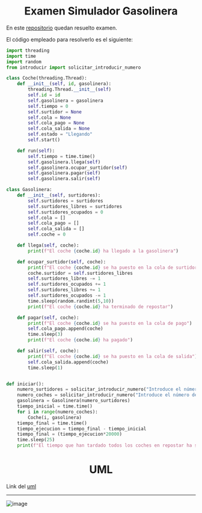 <h1 align = "center">Examen Simulador Gasolinera</h1>

En este [repositorio](https://github.com/Diegodesantos1/Examen_simulador_gasolinera) quedan resuelto examen.

El código empleado para resolverlo es el siguiente:
```python
import threading
import time
import random
from introducir import solicitar_introducir_numero

class Coche(threading.Thread):
    def __init__(self, id, gasolinera):
        threading.Thread.__init__(self)
        self.id = id
        self.gasolinera = gasolinera
        self.tiempo = 0
        self.surtidor = None
        self.cola = None
        self.cola_pago = None
        self.cola_salida = None
        self.estado = "Llegando"
        self.start()

    def run(self):
        self.tiempo = time.time()
        self.gasolinera.llega(self)
        self.gasolinera.ocupar_surtidor(self)
        self.gasolinera.pagar(self)
        self.gasolinera.salir(self)

class Gasolinera:
    def __init__(self, surtidores):
        self.surtidores = surtidores
        self.surtidores_libres = surtidores
        self.surtidores_ocupados = 0
        self.cola = []
        self.cola_pago = []
        self.cola_salida = []
        self.coche = 0

    def llega(self, coche):
        print(f"El coche {coche.id} ha llegado a la gasolinera")

    def ocupar_surtidor(self, coche):
        print(f"El coche {coche.id} se ha puesto en la cola de surtidores")
        coche.surtidor = self.surtidores_libres
        self.surtidores_libres -= 1
        self.surtidores_ocupados += 1
        self.surtidores_libres += 1
        self.surtidores_ocupados -= 1
        time.sleep(random.randint(5,10))
        print(f"El coche {coche.id} ha terminado de repostar")

    def pagar(self, coche):
        print(f"El coche {coche.id} se ha puesto en la cola de pago")
        self.cola_pago.append(coche)
        time.sleep(3)
        print(f"El coche {coche.id} ha pagado")

    def salir(self, coche):
        print(f"El coche {coche.id} se ha puesto en la cola de salida")
        self.cola_salida.append(coche)
        time.sleep(1)


def iniciar():
    numero_surtidores = solicitar_introducir_numero("Introduce el número de surtidores: ")
    numero_coches = solicitar_introducir_numero("Introduce el número de coches: ")
    gasolinera = Gasolinera(numero_surtidores)
    tiempo_inicial = time.time()
    for i in range(numero_coches):
        Coche(i, gasolinera)
    tiempo_final = time.time()
    tiempo_ejecucion = tiempo_final - tiempo_inicial
    tiempo_final = (tiempo_ejecucion*20000)
    time.sleep(25)
    print(f"El tiempo que han tardado todos los coches en repostar ha sido de {tiempo_final} minutos")
```
<h1 align = "center">UML</h1>

Link del [uml](https://github.com/Diegodesantos1/Examen_simulador_gasolinera/blob/main/UML/gasolinera.drawio)

***

![image](https://user-images.githubusercontent.com/91721855/232545859-b18a3de6-ec2c-4ec1-bcdd-056b6ffe7598.png)
